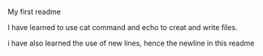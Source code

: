 My first readme

I have learned to use cat command and echo to creat and write files.

i have also learned the use of new lines, hence the newline in this readme
